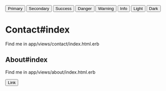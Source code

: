 <body>
  <button type="button" class="btn btn-primary">Primary</button>
  <button type="button" class="btn btn-secondary">Secondary</button>
  <button type="button" class="btn btn-success">Success</button>
  <button type="button" class="btn btn-danger">Danger</button>
  <button type="button" class="btn btn-warning">Warning</button>
  <button type="button" class="btn btn-info">Info</button>
  <button type="button" class="btn btn-light">Light</button>
  <button type="button" class="btn btn-dark">Dark</button>
  <h1>Contact#index</h1>
  <p>Find me in app/views/contact/index.html.erb</p>
  <h2>About#index</h2>
  <p>Find me in app/views/about/index.html.erb</p>
  <button type="button" class="btn btn-link">Link</button>
</body>

